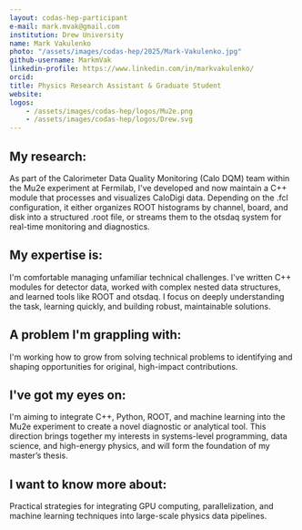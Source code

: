 ```yaml
---
layout: codas-hep-participant
e-mail: mark.mvak@gmail.com
institution: Drew University
name: Mark Vakulenko
photo: "/assets/images/codas-hep/2025/Mark-Vakulenko.jpg"
github-username: MarkmVak
linkedin-profile: https://www.linkedin.com/in/markvakulenko/
orcid:
title: Physics Research Assistant & Graduate Student
website:
logos:
    - /assets/images/codas-hep/logos/Mu2e.png
    - /assets/images/codas-hep/logos/Drew.svg
---
```


## My research:
As part of the Calorimeter Data Quality Monitoring (Calo DQM) team within the Mu2e experiment at Fermilab, I've developed and now maintain a C++ module that processes and visualizes CaloDigi data. Depending on the .fcl configuration, it either organizes ROOT histograms by channel, board, and disk into a structured .root file, or streams them to the otsdaq system for real-time monitoring and diagnostics.

## My expertise is:
I'm comfortable managing unfamiliar technical challenges. I've written C++ modules for detector data, worked with complex nested data structures, and learned tools like ROOT and otsdaq. I focus on deeply understanding the task, learning quickly, and building robust, maintainable solutions.

## A problem I'm grappling with:
I'm working how to grow from solving technical problems to identifying and shaping opportunities for original, high-impact contributions.

## I've got my eyes on:
I'm aiming to integrate C++, Python, ROOT, and machine learning into the Mu2e experiment to create a novel diagnostic or analytical tool. This direction brings together my interests in systems-level programming, data science, and high-energy physics, and will form the foundation of my master’s thesis.

## I want to know more about:
Practical strategies for integrating GPU computing, parallelization, and machine learning techniques into large-scale physics data pipelines.
